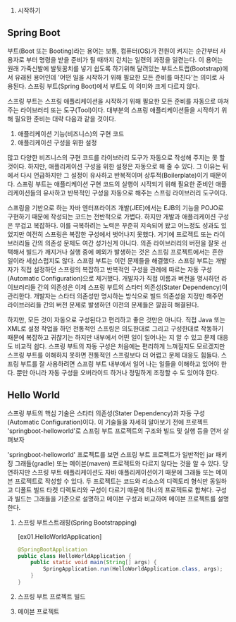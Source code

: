 1. 시작하기

## Spring Boot

부트(Boot 또는 Booting)라는 용어는 보통, 컴퓨터(OS)가 전원이 켜지는 순간부터 사용자로 부터 명령을 받을 준비가 될 때까지 걷치는 일련의 과정을 일켣는다. 이 용어는 원래 가죽신발에 발뒷꿈치를 넣기 쉽도록 하기위해 달려있는 부트스트랩(Bootstrap)에서 유래된 용어인데 '어떤 일을 시작하기 위해 필요한 모든 준비를 마친다'는 의미로 사용된다. 스프링 부트(Spring Boot)에서 부트도 이 의미와 크게 다르지 않다.

스프링 부트는 스프링 애플리케이션을 시작하기 위해 필요한 모든 준비를 자동으로 마쳐주는 라이브러리 또는 도구(Tool)이다. 대부분의 스프링 애플리케이션들을 시작하기 위해 필요한 준비는 대략 다음과 같을 것이다.

1.  애플리케이션 기능(비즈니스)의 구현 코드
2.  애플리케이션 구성을 위한 설정

 많고 다양한 비즈니스의 구현 코드를 라이브러리 도구가 자동으로 작성해 주지는 못 할 것이다. 하지만, 애플리케이션 구성을 위한 설정은 자동으로 해 줄 수 있다. 그 이유는 뒤에서 다시 언급하지만 그 설정이 유사하고 반복적이며 상투적(Boilerplate)이기 때문이다. 스프링 부트는 애플리케이션 구현 코드의 실행이 시작되기 위해 필요한 준비인 애플리케이션들의 유사하고 반복적인 구성을 자동으로 해주는 스프링 라이브러리 도구이다.

 스프링을 기반으로 하는 자바 엔터프라이즈 개발(JEE)에서는 EJB의 기능을 POJO로 구현하기 때문에 작성되는 코드는 전반적으로 가볍다. 하지만 개발과 애플리케이션 구성은 무겁고 복잡하다. 이를 극복하려는 노력은 꾸준히 지속되어 왔고 어느정도 성과도 있었지만 여전히 스프링은 복잡한 구성에서 벗어나지 못했다. 거기에 프로젝트 또는 라이브러리들 간의 의존성 문제도 여간 성가신게 아니다. 의존 라이브러리의 버전을 잘못 선택해서 빌드가 깨지거나 실행 중에 예외가 발생하는 것은 스프링 프로젝트에서는 흔한 일이라 세삼스럽지도 않다. 스프링 부트는 이런 문제들을 해결했다. 스프링 부트는 개발자가 직접 설정하던 스프링의 복잡하고 반복적인 구성을 관례에 따르는 자동 구성(Automatic Configuration)으로 제거했다. 개발자가 직접 이름과 버전을 명시하던 라이브러리들 간의 의존성은 이제 스프링 부트의 스타터 의존성(Stater Dependency)이 관리한다. 개발자는 스타터 의존성만 명시하는 방식으로 빌드 의존성을 지정만 해주면 라이브러리들 간의 버전 문제로 발생하던 이전의 문제들은 깔끔히 해결된다.        
 
 하지만, 모든 것이 자동으로 구성된다고 편리하고 좋은 것만은 아니다. 직접 Java 또는 XML로 설정 작업을 하던 전통적인 스프링은 의도한대로 그리고 구성한대로 작동하기 때문에 복잡하고 귀챦기는 하지만 내부에서 어떤 일이 일어나는 지 알 수 있고 문제 대응도 비교적 쉽다. 스프링 부트의 자동 구성은 처음에는 편리하게 느껴질지도 모르겠지만 스프링 부트를 이해하지 못하면 전통적인 스프링보다 더 어렵고 문제 대응도 힘들다. 스프링 부트를 잘 사용하려면 스프링 부트 내부에서 일어 나는 일들을 이해하고 있어야 한다. 뿐만 아니라 자동 구성을 오버라이드 하거나 정밀하게 조정할 수 도 있어야 한다.
 
## Hello World
 스프링 부트의 핵심 기술은 스타터 의존성(Stater Dependency)과 자동 구성(Automatic Configuration)이다. 이 기술들을 자세히 알아보기 전에 프로젝트 'springboot-helloworld'로 스프링 부트 프로젝트의 구조와 빌드 및 실행 등을 먼저 살펴보자
 
 'springboot-helloworld' 프로젝트를 보면 스프링 부트 프로젝트가 일반적인 jar 패키징 그래들(gradle) 또는 메이븐(maven) 프로젝트와 다르지 않다는 것을 알 수 있다. 당연하지만 스프링 부트 애플리케이션도 자바 애플리케이션이기 때문에 그래들 또는 메이븐 프로젝트로 작성할 수 있다. 두 프로젝트는 코드와 리소스의 디렉토리 형식만 동일하고 디폴트 빌드 타켓 디렉토리와 구성이 다르기 때문에 하나의 프로젝트로 합쳐다. 구성과 빌드는 그래들을 기준으로 설명하고 메이븐 구성과 비교하여 메이븐 프로젝트를 설명한다.  
 
1.	스프링 부트스트래핑(Spring Bootstrapping)
	
	[ex01.HelloWorldApplication]
	
	```java
	@SpringBootApplication
	public class HelloWorldApplication {
    	public static void main(String[] args) {
        	SpringApplication.run(HelloWorldApplication.class, args);
    	}
	}
	```
	
	
2.	스프링 부트 프로젝트 빌드

4.	메이븐 프로젝트




 
 